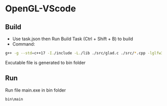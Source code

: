 # OpenGL-VScode

## Build

- Use task.json then Run Build Task (Ctrl + Shift + B) to build 
- Command: 

``` bash 
g++ -g --std=c++17 -I./include -L./lib ./src/glad.c ./src/*.cpp -lglfw3dll -o ./bin/main
```

Excutable file is generated to bin folder

## Run 

Run file main.exe in bin folder 

``` bash
bin\main
```

